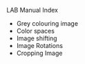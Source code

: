  LAB Manual Index

- Grey colouring image
- Color spaces
- Image shifting
- Image Rotations
- Cropping Image
